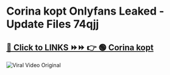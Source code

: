 
 # Corina kopt Onlyfans Leaked - Update Files 74qjj

## <h2><a href="https://clipsfans.com/Corina_kopt&ref=git">🔗 Click to LINKS ⏩⏩ 👉 🟢 Corina kopt </a></h2>

<a href="https://clipsfans.com/Corina_kopt&ref=git" rel="nofollow" data-target="animated-image.originalLink"><img src="https://i.ibb.co.com/xMMVF88/686577567.gif" alt="Viral Video Original" style="max-width: 100%; display: inline-block;" data-target="animated-image.originalImage"></a>

